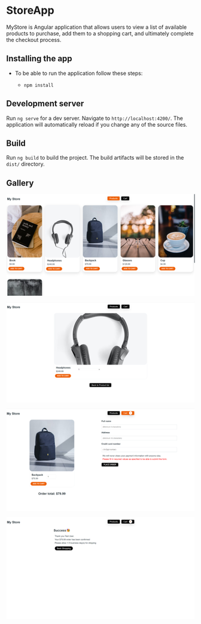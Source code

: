 # StoreApp

MyStore is Angular application that allows users to view a list of available products to purchase, add them to a shopping cart, and ultimately complete the checkout process. 

## Installing the app

* To be able to run the application follow these steps: 

    * `npm install`

## Development server

Run `ng serve` for a dev server. Navigate to `http://localhost:4200/`. The application will automatically reload if you change any of the source files.

## Build

Run `ng build` to build the project. The build artifacts will be stored in the `dist/` directory.

## Gallery

![MyStore product list](products-page.png)

![MyStore product detail](product-detail-page.png)

![MyStore product list](cart-page.png)

![MyStore product list](order-submitted-page.png)

